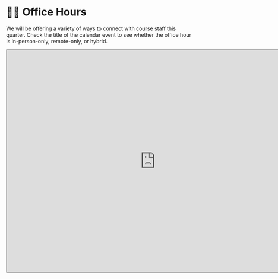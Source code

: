 # 👨‍🏫️ Office Hours

We will be offering a variety of ways to connect with course staff this quarter.
Check the title of the calendar event to see whether the office hour is
in-person-only, remote-only, or hybrid.

<iframe src="https://calendar.google.com/calendar/embed?src=c_d96fcfd338500d54db8592ddf48a63d59f710fec618ca2b3803e824ad2be3e37%40group.calendar.google.com&ctz=America%2FLos_Angeles&amp;src=dWNzZC5lZHVfdHNzam5iMTRrZHZkNzRtM3JsbzRwdmt0N2NAZ3JvdXAuY2FsZW5kYXIuZ29vZ2xlLmNvbQ&amp;color=%23F6BF26&amp;showNav=0&amp;showDate=1&amp;showTabs=0&amp;showCalendars=0&amp;mode=WEEK" style="border:solid 1px #777" width="800" height="600" frameborder="0" scrolling="no"></iframe>

